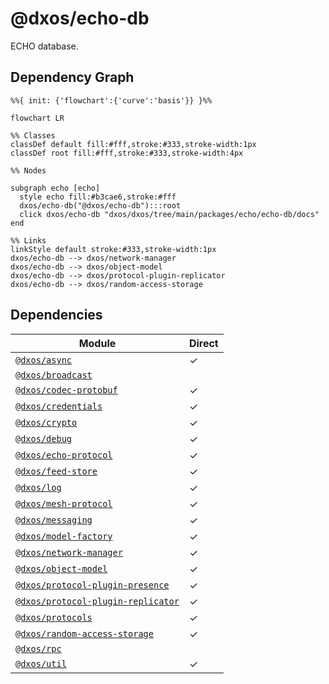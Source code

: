 # @dxos/echo-db

ECHO database.

## Dependency Graph

```mermaid
%%{ init: {'flowchart':{'curve':'basis'}} }%%

flowchart LR

%% Classes
classDef default fill:#fff,stroke:#333,stroke-width:1px
classDef root fill:#fff,stroke:#333,stroke-width:4px

%% Nodes

subgraph echo [echo]
  style echo fill:#b3cae6,stroke:#fff
  dxos/echo-db("@dxos/echo-db"):::root
  click dxos/echo-db "dxos/dxos/tree/main/packages/echo/echo-db/docs"
end

%% Links
linkStyle default stroke:#333,stroke-width:1px
dxos/echo-db --> dxos/network-manager
dxos/echo-db --> dxos/object-model
dxos/echo-db --> dxos/protocol-plugin-replicator
dxos/echo-db --> dxos/random-access-storage
```

## Dependencies

| Module | Direct |
|---|---|
| [`@dxos/async`](../../../common/async/docs/README.md) | &check; |
| [`@dxos/broadcast`](../../../mesh/broadcast/docs/README.md) |  |
| [`@dxos/codec-protobuf`](../../../common/codec-protobuf/docs/README.md) | &check; |
| [`@dxos/credentials`](../../../halo/credentials/docs/README.md) | &check; |
| [`@dxos/crypto`](../../../common/crypto/docs/README.md) | &check; |
| [`@dxos/debug`](../../../common/debug/docs/README.md) | &check; |
| [`@dxos/echo-protocol`](../../echo-protocol/docs/README.md) | &check; |
| [`@dxos/feed-store`](../../feed-store/docs/README.md) | &check; |
| [`@dxos/log`](../../../common/log/docs/README.md) | &check; |
| [`@dxos/mesh-protocol`](../../../mesh/mesh-protocol/docs/README.md) | &check; |
| [`@dxos/messaging`](../../../mesh/messaging/docs/README.md) | &check; |
| [`@dxos/model-factory`](../../model-factory/docs/README.md) | &check; |
| [`@dxos/network-manager`](../../../mesh/network-manager/docs/README.md) | &check; |
| [`@dxos/object-model`](../../object-model/docs/README.md) | &check; |
| [`@dxos/protocol-plugin-presence`](../../../mesh/protocol-plugin-presence/docs/README.md) | &check; |
| [`@dxos/protocol-plugin-replicator`](../../../mesh/protocol-plugin-replicator/docs/README.md) | &check; |
| [`@dxos/protocols`](../../../common/protocols/docs/README.md) | &check; |
| [`@dxos/random-access-storage`](../../../common/random-access-storage/docs/README.md) | &check; |
| [`@dxos/rpc`](../../../common/rpc/docs/README.md) |  |
| [`@dxos/util`](../../../common/util/docs/README.md) | &check; |
